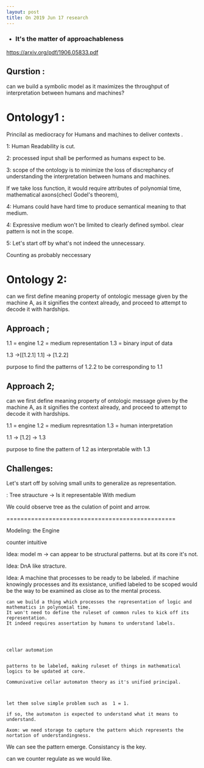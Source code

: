 ```yaml
---
layout: post
title: On 2019 Jun 17 research
---
```



* ### It's the matter of approachableness


https://arxiv.org/pdf/1906.05833.pdf




## Qurstion : 



can we build a symbolic model as it maximizes the throughput of interpretation between humans and machines?




# Ontology1 :



Princilal as mediocracy for Humans and machines to deliver contexts .

1: Human Readability is cut.

2: processed input shall be performed as humans expect to be.

 
3: scope of the ontology is to minimize the loss of discrephancy of understanding the interpretation between humans and machines.

If we take loss function, it would require attributes of polynomial time, mathematical axons(checl Godel's theorem), 


4: Humans could have hard time to produce semantical meaning to that medium.




4: Expressive medium won't be limited to clearly defined symbol. clear pattern is not in the scope.



5: Let's start off by what's not indeed the unnecessary.

Counting as probably neccessary 





# Ontology 2:


can we first define meaning property of ontologic message given by the machine A, as it signifies the context already, and proceed to attempt to decode it with hardships.








## Approach ;


1.1 = engine 
1.2 = medium representation 
1.3 = binary input of data


 1.3 ->[[1.2.1] 1.1] -> [1.2.2]

purpose to find the patterns of 1.2.2 to be corresponding to 1.1




## Approach 2; 
can we first define meaning property of ontologic message given by the machine A, as it signifies the context already, and proceed to attempt to decode it with hardships.




1.1 = engine
1.2 = medium represntation 
1.3 = human interpretation


1.1 -> [1.2] -> 1.3

purpose to fine the pattern of 1.2 as interpretable with 1.3






## Challenges:


Let's start off by solving small units to generalize as representation.



: Tree straucture -> Is it representable With medium


We could observe tree as the culation of point and arrow.




================================================




Modeling: the Engine 




counter intuitive 



Idea: model m -> can appear to be structural patterns. but at its core it's not.


Idea: DnA like stracture.





Idea: A machine that processes to be ready to be labeled.
	if machine knowingly processes and its exsistance, unified labeled to be scoped would be the way to be examined as close as to the mental process. 

	can we build a thing which processes the representation of logic and mathematics in polynomial time.
	It won't need to define the ruleset of common rules to kick off its representation. 
	It indeed requires assertation by humans to understand labels.




	cellar automation 


	patterns to be labeled, making ruleset of things in mathematical logics to be updated at core.

	Communivative cellar automaton theory as it's unified principal. 



	let them solve simple problem such as  1 = 1.

	if so, the automaton is expected to understand what it means to understand.

	Axom: we need storage to capture the pattern which represents the nortation of understandingness. 






We can see the pattern emerge.
Consistancy is the key.

can we counter regulate as we would like.


















